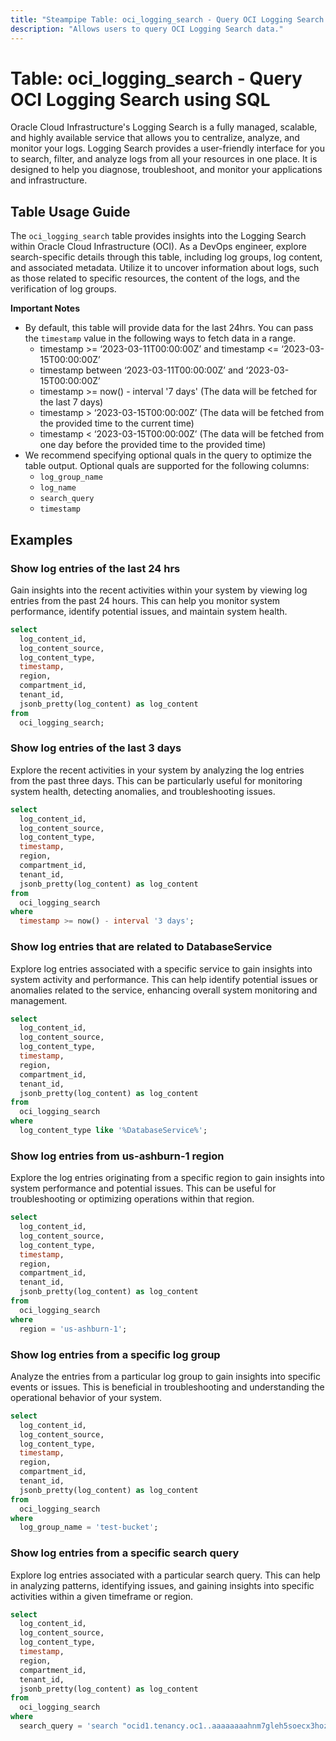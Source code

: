 ```yaml
---
title: "Steampipe Table: oci_logging_search - Query OCI Logging Search using SQL"
description: "Allows users to query OCI Logging Search data."
---
```


# Table: oci_logging_search - Query OCI Logging Search using SQL

Oracle Cloud Infrastructure's Logging Search is a fully managed, scalable, and highly available service that allows you to centralize, analyze, and monitor your logs. Logging Search provides a user-friendly interface for you to search, filter, and analyze logs from all your resources in one place. It is designed to help you diagnose, troubleshoot, and monitor your applications and infrastructure.

## Table Usage Guide

The `oci_logging_search` table provides insights into the Logging Search within Oracle Cloud Infrastructure (OCI). As a DevOps engineer, explore search-specific details through this table, including log groups, log content, and associated metadata. Utilize it to uncover information about logs, such as those related to specific resources, the content of the logs, and the verification of log groups.

**Important Notes**
- By default, this table will provide data for the last 24hrs. You can pass the `timestamp` value in the following ways to fetch data in a range.
  - timestamp >= ‘2023-03-11T00:00:00Z’ and timestamp <= ‘2023-03-15T00:00:00Z’
  - timestamp between ‘2023-03-11T00:00:00Z’ and ‘2023-03-15T00:00:00Z’
  - timestamp >= now() - interval '7 days' (The data will be fetched for the last 7 days)
  - timestamp > ‘2023-03-15T00:00:00Z’ (The data will be fetched from the provided time to the current time)
  - timestamp < ‘2023-03-15T00:00:00Z’ (The data will be fetched from one day before the provided time to the provided time)
- We recommend specifying optional quals in the query to optimize the table output. Optional quals are supported for the following columns:
  - `log_group_name`
  - `log_name`
  - `search_query`
  - `timestamp`

## Examples

### Show log entries of the last 24 hrs
Gain insights into the recent activities within your system by viewing log entries from the past 24 hours. This can help you monitor system performance, identify potential issues, and maintain system health.

```sql
select
  log_content_id,
  log_content_source,
  log_content_type,
  timestamp,
  region,
  compartment_id,
  tenant_id,
  jsonb_pretty(log_content) as log_content
from
  oci_logging_search;
```

### Show log entries of the last 3 days
Explore the recent activities in your system by analyzing the log entries from the past three days. This can be particularly useful for monitoring system health, detecting anomalies, and troubleshooting issues.

```sql
select
  log_content_id,
  log_content_source,
  log_content_type,
  timestamp,
  region,
  compartment_id,
  tenant_id,
  jsonb_pretty(log_content) as log_content
from
  oci_logging_search
where
  timestamp >= now() - interval '3 days';
```

### Show log entries that are related to DatabaseService
Explore log entries associated with a specific service to gain insights into system activity and performance. This can help identify potential issues or anomalies related to the service, enhancing overall system monitoring and management.

```sql
select
  log_content_id,
  log_content_source,
  log_content_type,
  timestamp,
  region,
  compartment_id,
  tenant_id,
  jsonb_pretty(log_content) as log_content
from
  oci_logging_search
where
  log_content_type like '%DatabaseService%';
```

### Show log entries from us-ashburn-1 region
Explore the log entries originating from a specific region to gain insights into system performance and potential issues. This can be useful for troubleshooting or optimizing operations within that region.

```sql
select
  log_content_id,
  log_content_source,
  log_content_type,
  timestamp,
  region,
  compartment_id,
  tenant_id,
  jsonb_pretty(log_content) as log_content
from
  oci_logging_search
where
  region = 'us-ashburn-1';
```

### Show log entries from a specific log group
Analyze the entries from a particular log group to gain insights into specific events or issues. This is beneficial in troubleshooting and understanding the operational behavior of your system.

```sql
select
  log_content_id,
  log_content_source,
  log_content_type,
  timestamp,
  region,
  compartment_id,
  tenant_id,
  jsonb_pretty(log_content) as log_content
from
  oci_logging_search
where
  log_group_name = 'test-bucket';
```

### Show log entries from a specific search query
Explore log entries associated with a particular search query. This can help in analyzing patterns, identifying issues, and gaining insights into specific activities within a given timeframe or region.

```sql
select
  log_content_id,
  log_content_source,
  log_content_type,
  timestamp,
  region,
  compartment_id,
  tenant_id,
  jsonb_pretty(log_content) as log_content
from
  oci_logging_search
where
  search_query = 'search "ocid1.tenancy.oc1..aaaaaaaahnm7gleh5soecx3hoz4p4h2q37cyljaq/test" | sort by datetime desc';
```